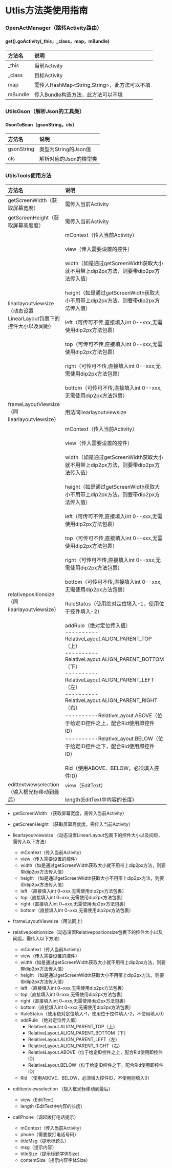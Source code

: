 # Utlis方法类使用指南
### OpenActManager（跳转Activity路由）
#### get().goActivity(_this，_class，map，mBundle)
|方法名|说明|
|:-------------|:-------------|
| _this|当前Activity|
| _class|目标Activity|
| map | 需传入HashMap<String,String>，此方法可以不填 |
| mBundle |传入Bundle构造方法，此方法可以不填|

### UtilsGson（解析Json的工具类）
#### GsonToBean（gsonString，cls）
|方法名|说明|
|:-------------|:-------------|
| gsonString|类型为String的Json值|
| cls|解析对应的Json的模型类|

### UtilsTools使用方法
|方法名|说明|
|:-------------|:-------------|
| getScreenWidth（获取屏幕宽度）|需传入当前Activity|
| getScreenHeight（获取屏幕高度度）|需传入当前Activity|
| liearlayoutviewsize<br>（动态设置LinearLayout包裹下的控件大小以及间距）|mContext（传入当前Activity）<br><br>view（传入需要设置的控件）<br><br>width（如是通过getScreenWidth获取大小就不用带上dip2px方法，则要带dip2px方法传入值）<br><br>height（如是通过getScreenWidth获取大小不用带上dip2px方法，则要带dip2px方法传入值）<br><br>left（可传可不传,直接填入int 0--xxx,无需使用dip2px方法包裹）<br><br>top（可传可不传,直接填入int 0--xxx,无需使用dip2px方法包裹）<br><br>right（可传可不传,直接填入int 0--xxx,无需使用dip2px方法包裹）<br><br>bottom（可传可不传,直接填入int 0--xxx,无需使用dip2px方法包裹）|
| frameLayoutViewsize<br>（同liearlayoutviewsize）|用法同liearlayoutviewsize|
| relativepositionsize<br>（同liearlayoutviewsize）|mContext（传入当前Activity）<br><br>view（传入需要设置的控件）<br><br>width（如是通过getScreenWidth获取大小就不用带上dip2px方法，则要带dip2px方法传入值）<br><br>height（如是通过getScreenWidth获取大小不用带上dip2px方法，则要带dip2px方法传入值）<br><br>left（可传可不传,直接填入int 0--xxx,无需使用dip2px方法包裹）<br><br>top（可传可不传,直接填入int 0--xxx,无需使用dip2px方法包裹）<br><br>right（可传可不传,直接填入int 0--xxx,无需使用dip2px方法包裹）<br><br>bottom（可传可不传,直接填入int 0--xxx,无需使用dip2px方法包裹）<br><br>RuleStatus（使用绝对定位填入-1，使用位于控件填入-2）<br><br>addRule（绝对定位传入值）<br>----------RelativeLayout.ALIGN_PARENT_TOP（上）<br>----------RelativeLayout.ALIGN_PARENT_BOTTOM（下）<br>----------RelativeLayout.ALIGN_PARENT_LEFT（左）<br>----------RelativeLayout.ALIGN_PARENT_RIGHT（右）<br>----------RelativeLayout.ABOVE（位于给定ID控件之上，配合Rid使用即控件ID）<br>----------RelativeLayout.BELOW（位于给定ID控件之下，配合Rid使用即控件ID）<br><br>Rid（使用ABOVE、BELOW，必须填入控件ID）|
| edittextviewselection（输入框光标移动到最后）|view（EditText）<br><br>length(EditText中内容的长度)|


* getScreenWidth （获取屏幕宽度，需传入当前Activity）<br>

* getScreenHeight （获取屏幕高度度，需传入当前Activity）<br>
* liearlayoutviewsize （动态设置LinearLayout包裹下的控件大小以及间距，需传入以下方法）
  * mContext（传入当前Activity）
  * view（传入需要设置的控件）
  * width（如是通过getScreenWidth获取大小就不用带上dip2px方法，则要带dip2px方法传入值）
  * height （如是通过getScreenWidth获取大小不用带上dip2px方法，则要带dip2px方法传入值）
  * left （直接填入int 0~xxx,无需使用dip2px方法包裹）
  * top（直接填入int 0~xxx,无需使用dip2px方法包裹）
  * right（直接填入int 0~xxx,无需使用dip2px方法包裹）
  * bottom（直接填入int 0~xxx,无需使用dip2px方法包裹）
* frameLayoutViewsize（用法同上）
* relativepositionsize（动态设置Relativepositionsize包裹下的控件大小以及间距，需传入以下方法）
  * mContext（传入当前Activity）
  * view（传入需要设置的控件）
  * width（如是通过getScreenWidth获取大小就不用带上dip2px方法，则要带dip2px方法传入值）
  * height （如是通过getScreenWidth获取大小不用带上dip2px方法，则要带dip2px方法传入值）
  * left （直接填入int 0~xxx,无需使用dip2px方法包裹）
  * top（直接填入int 0~xxx,无需使用dip2px方法包裹）
  * right（直接填入int 0~xxx,无需使用dip2px方法包裹）
  * bottom（直接填入int 0~xxx,无需使用dip2px方法包裹）
  * RuleStatus（使用绝对定位填入-1，使用位于控件填入-2，不使用填入0）
  * addRule （绝对定位传入值）
    * RelativeLayout.ALIGN_PARENT_TOP（上）
    * RelativeLayout.ALIGN_PARENT_BOTTOM（下）
    * RelativeLayout.ALIGN_PARENT_LEFT（左）
    * RelativeLayout.ALIGN_PARENT_RIGHT（右）
    * RelativeLayout.ABOVE（位于给定ID控件之上，配合Rid使用即控件ID）
    * RelativeLayout.BELOW（位于给定ID控件之下，配合Rid使用即控件ID）
  * Rid （使用ABOVE、BELOW，必须填入控件ID，不使用则填入0）
* edittextviewselection （输入框光标移动到最后）
   * view（EditText）
   * length (EditText中内容的长度)
* callPhone（调起拨打电话提示）
   * mContext（传入当前Activity）
   * phone（需要拨打电话号码）
   * titleMsg（提示标题头）
   * msg（提示内容）
   * titleSize（提示标题字体Size）
   * contentSize（提示内容字体Size）
